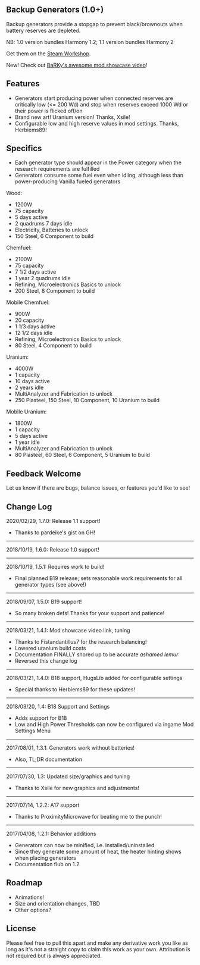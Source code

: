 Backup Generators (1.0+)
--------------------------------
Backup generators provide a stopgap to prevent black/brownouts when battery reserves are depleted.

NB: 1.0 version bundles Harmony 1.2; 1.1 version bundles Harmony 2

Get them on the [Steam Workshop](https://steamcommunity.com/id/damnationltd/myworkshopfiles/?appid=294100).

New! Check out [BaRKy's awesome mod showcase video](https://www.youtube.com/watch?v=vohhQ4PEtLA)!

Features
--------------------------------
* Generators start producing power when connected reserves are critically low (&lt;= 200 Wd) and stop when reserves exceed 1000 Wd or their power is flicked off/on
* Brand new art! Uranium version! Thanks, Xsile!
* Configurable low and high reserve values in mod settings. Thanks, Herbiems89!

Specifics
--------------------------------
* Each generator type should appear in the Power category when the research requirements are fulfilled
* Generators consume some fuel even when idling, although less than power-producing Vanilla fueled generators

Wood:
* 1200W
* 75 capacity
* 5 days active
* 2 quadrums 7 days idle
* Electricity, Batteries to unlock
* 150 Steel, 6 Component to build

Chemfuel:
* 2100W
* 75 capacity
* 7 1/2 days active
* 1 year 2 quadrums idle
* Refining, Microelectronics Basics to unlock
* 200 Steel, 8 Component to build

Mobile Chemfuel:
* 900W
* 20 capacity
* 1 1/3 days active
* 12 1/2 days idle
* Refining, Microelectronics Basics to unlock
* 80 Steel, 4 Component to build

Uranium:
* 4000W
* 1 capacity
* 10 days active
* 2 years idle
* MultiAnalyzer and Fabrication to unlock
* 250 Plasteel, 150 Steel, 10 Component, 10 Uranium to build

Mobile Uranium:
* 1800W
* 1 capacity
* 5 days active
* 1 year idle
* MultiAnalyzer and Fabrication to unlock
* 80 Plasteel, 60 Steel, 6 Component, 5 Uranium to build


Feedback Welcome
--------------------------------
Let us know if there are bugs, balance issues, or features you'd like to see!

Change Log
-------------------------------------------------------------------------------------------
2020/02/29, 1.7.0: Release 1.1 support!
* Thanks to pardeike's gist on GH!

-------------------------------------------------------------------------------------------
2018/10/19, 1.6.0: Release 1.0 support!

-------------------------------------------------------------------------------------------
2018/10/19, 1.5.1: Requires work to build!
* Final planned B19 release; sets reasonable work requirements for all generator types (see above!)

-------------------------------------------------------------------------------------------
2018/09/07, 1.5.0: B19 support!
* So many broken defs! Thanks for your support and patience!

-------------------------------------------------------------------------------------------
2018/03/21, 1.4.1: Mod showcase video link, tuning
* Thanks to Fistandantillus7 for the research balancing!
* Lowered uranium build costs
* Documentation FINALLY shored up to be accurate *ashamed lemur*
* Reversed this change log

-------------------------------------------------------------------------------------------
2018/03/21, 1.4.0: B18 support, HugsLib added for configurable settings
* Special thanks to Herbiems89 for these updates!

-------------------------------------------------------------------------------------------
2018/03/20, 1.4: B18 Support and Settings
* Adds support for B18
* Low and High Power Thresholds can now be configured via ingame Mod Settings Menu

-------------------------------------------------------------------------------------------
2017/08/01, 1.3.1: Generators work without batteries!
* Also, TL;DR documentation

-------------------------------------------------------------------------------------------
2017/07/30, 1.3: Updated size/graphics and tuning
* Thanks to Xsile for new graphics and adjustments!

-------------------------------------------------------------------------------------------
2017/07/14, 1.2.2: A17 support
* Thanks to ProximityMicrowave for beating me to the punch!

-------------------------------------------------------------------------------------------
2017/04/08, 1.2.1: Behavior additions
* Generators can now be minified, i.e. installed/uninstalled
* Since they generate some amount of heat, the heater hinting shows when placing generators
* Documentation flub on 1.2


Roadmap
--------------------------------
* Animations!
* Size and orientation changes, TBD
* Other options?

License
--------------------------------
Please feel free to pull this apart and make any derivative work you like as long as it's not a straight copy to claim this work as your own. Attribution is not required but is always appreciated.
